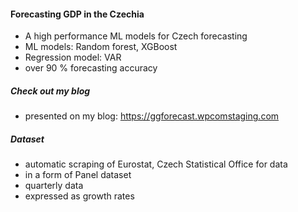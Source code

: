 #### Forecasting GDP in the Czechia

- A high performance ML models for Czech forecasting
- ML models: Random forest, XGBoost
- Regression model: VAR
- over 90 % forecasting accuracy

##### Check out my blog
- presented on my blog: https://ggforecast.wpcomstaging.com

##### Dataset
- automatic scraping of Eurostat, Czech Statistical Office for data
- in a form of Panel dataset
- quarterly data
- expressed as growth rates



